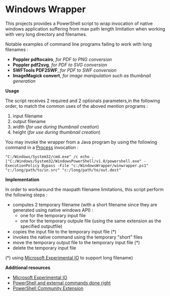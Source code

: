 # Windows Wrapper

This projects provides a PowerShell script to wrap invocation of native windows  application suffering from max path length limitation when working with very long directory and filenames.

Notable examples of command line programs failing to work with long filenames :
  - **Poppler pdftocairo**, _for PDF to PNG conversion_
  - **Poppler pdf2svg**, _for PDF to SVG conversion_
  - **SWFTools PDF2SWF**, _for PDF to SWF conversion_
  - **ImageMagick convert**, _for image manipulation such as thumbnail generation_

**Usage**

The script receives 2 required and 2 optionals parameters,in the following order, to match the common uses of the aboved mention programs : 
  1.  input filename
  2.  output filename
  3.  width (_for use during thumbnail creation_)
  4.  height (_for use during thumbnail creation_)

You may invoke the wrapper from a Java program by using the following command in a [Process](http://docs.oracle.com/javase/7/docs/api/java/lang/Process.html) invocation : 
```
"C:/Windows/System32/cmd.exe" /c echo . |"C:/Windows/System32/WindowsPowerShell/v1.0/powershell.exe" -ExecutionPolicy Bypass -File "c:/WindowsWrapper/winwrapper.ps1" "c:/long/path/to/in.src" "c:/long/path/to/out.dest" 
```

**Implementation**

In order to workaround the maxpath filename limitations, this script perform the following steps :
  * computes 2 temporary filename (with a short filename since they are generated using native windows API) : 
    * one for the temporary input file
    * one for the temporary outpule file (using the same extension as the specified outputfile)
  * copies the input file to the temporary input file (*)
  * invokes the native command using the temporary "short" files
  * move the temporary output file to the temporary input file (*)
  * delete the temporary input file

(*) using [Microsoft Experimental IO](https://www.nuget.org/packages/Microsoft.Experimental.IO/) to support long filename)

**Additional resources**
 * [Microsoft Experimental IO](https://www.nuget.org/packages/Microsoft.Experimental.IO/)
 * [PowerShell and external commands done right](http://edgylogic.com/blog/powershell-and-external-commands-done-right/)
 * [PowerShell Community Extension](http://pscx.codeplex.com/)

